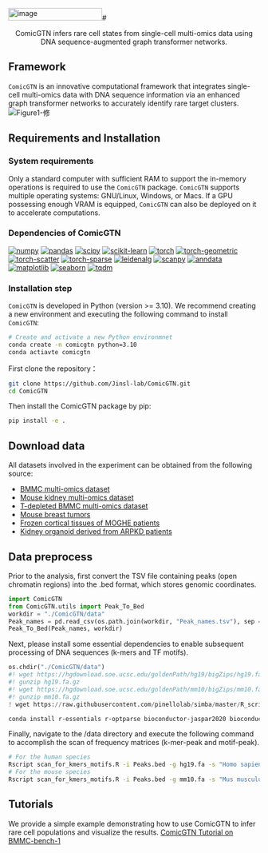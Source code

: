 <img width="188" height="25" alt="image" src="https://github.com/user-attachments/assets/f6ec5b33-dbbb-4718-a684-d9f71d87432c" /># <p align="center">ComicGTN infers rare cell states from single-cell multi-omics data using DNA sequence-augmented graph transformer networks.</p>
## Framework
`ComicGTN` is an innovative computational framework that integrates single-cell multi-omics data with DNA sequence information via an enhanced graph transformer networks to accurately identify rare target clusters.  
![Figure1-修](https://github.com/user-attachments/assets/670cb3b7-f7fd-4b1e-89c3-5ac95d3bc844)
## Requirements and Installation
### System requirements
Only a standard computer with sufficient RAM to support the in-memory operations is required to use the `ComicGTN` package. `ComicGTN` supports multiple operating systems: GNU/Linux, Windows, or Macs. If a GPU possessing enough VRAM is equipped, `ComicGTN` can also be deployed on it to accelerate computations.
### Dependencies of ComicGTN
[![numpy](https://img.shields.io/badge/numpy-V1.26.4-red?style=flat)](https://pypi.org/project/numpy/1.26.4/)
[![pandas](https://img.shields.io/badge/pandas-V2.0.3-orange?style=flat)](https://pypi.org/project/pandas/2.0.3/)
[![scipy](https://img.shields.io/badge/scipy-V1.11.4-yellow?style=flat)](https://pypi.org/project/scipy/1.11.4/)
[![scikit-learn](https://img.shields.io/badge/scikit--learn-V1.1.0-green?style=flat)](https://pypi.org/project/scikit-learn/1.1.0/)
[![torch](https://img.shields.io/badge/torch-V2.6.0-cyan?style=flat)](https://pypi.org/project/torch/2.6.0/)
[![torch-geometric](https://img.shields.io/badge/torch--geometric-V2.6.1-blue?style=flat)](https://pypi.org/project/torch-geometric/2.6.1/)
[![torch-scatter](https://img.shields.io/badge/torch--scatter-V2.1.2-purple?style=flat)](https://pypi.org/project/torch-scatter/2.1.2/)
[![torch-sparse](https://img.shields.io/badge/torch--sparse-V0.6.18-pink?style=flat)](https://pypi.org/project/torch-sparse/0.6.18/)
[![leidenalg](https://img.shields.io/badge/leidenalg-V0.10.2-silver?style=flat)](https://pypi.org/project/leidenalg/0.10.2/)
[![scanpy](https://img.shields.io/badge/scanpy-V1.10.4-gold?style=flat)](https://pypi.org/project/scanpy/1.10.4/)
[![anndata](https://img.shields.io/badge/anndata-V0.11.1-chocolate?style=flat)](https://pypi.org/project/anndata/0.11.1/)
[![matplotlib](https://img.shields.io/badge/matplotlib-V3.10.0-olive?style=flat)](https://pypi.org/project/matplotlib/3.10.0/)
[![seaborn](https://img.shields.io/badge/seaborn-V0.13.2-violet?style=flat)](https://pypi.org/project/seaborn/0.13.2/)
[![tqdm](https://img.shields.io/badge/tqdm-V4.67.1-lavender?style=flat)](https://pypi.org/project/tqdm/4.67.1/)
### Installation step
`ComicGTN` is developed in Python (version >= 3.10). We recommend creating a new environment and executing the following command to install `ComicGTN`:
```bash
# Create and activate a new Python environmnet
conda create -n comicgtn python=3.10
conda actiavte comicgtn
```
First clone the repository：
```bash
git clone https://github.com/Jinsl-lab/ComicGTN.git
cd ComicGTN
```
Then install the ComicGTN package by pip:
```bash
pip install -e .
```
## Download data
All datasets involved in the experiment can be obtained from the following source:
* [BMMC multi-omics dataset](https://www.ncbi.nlm.nih.gov/geo/query/acc.cgi?acc=GSE194122)
* [Mouse kidney multi-omics dataset](https://openproblems.bio/datasets/openproblems_v1_multimodal/scicar_mouse_kidney)
* [T-depleted BMMC multi-omics dataset](https://www.ncbi.nlm.nih.gov/geo/query/acc.cgi?acc=GSE200046)
* [Mouse breast tumors](https://www.ncbi.nlm.nih.gov/geo/query/acc.cgi?acc=GSE212707)
* [Frozen cortical tissues of MOGHE patients](https://www.ncbi.nlm.nih.gov/geo/query/acc.cgi?acc=GSE284073)
* [Kidney organoid derived from ARPKD patients](https://www.ncbi.nlm.nih.gov/geo/query/acc.cgi?acc=GSE244608)
## Data preprocess
Prior to the analysis, first convert the TSV file containing peaks (open chromatin regions) into the .bed format, which stores genomic coordinates.
```python
import ComicGTN
from ComicGTN.utils import Peak_To_Bed
workdir = "./ComicGTN/data"
Peak_names = pd.read_csv(os.path.join(workdir, "Peak_names.tsv"), sep = "\t", header = None)
Peak_To_Bed(Peak_names, workdir)
```
Next, please install some essential dependencies to enable subsequent processing of DNA sequences (k-mers and TF motifs).
```python
os.chdir("./ComicGTN/data")
#! wget https://hgdownload.soe.ucsc.edu/goldenPath/hg19/bigZips/hg19.fa.gz
#! gunzip hg19.fa.gz
#! wget https://hgdownload.soe.ucsc.edu/goldenPath/mm10/bigZips/mm10.fa.gz
#! gunzip mm10.fa.gz
! wget https://raw.githubusercontent.com/pinellolab/simba/master/R_scripts/scan_for_kmers_motifs.R
```
```bash
conda install r-essentials r-optparse bioconductor-jaspar2020 bioconductor-biostrings bioconductor-tfbstools bioconductor-motifmatchr bioconductor-summarizedexperiment r-doparallel bioconductor-rhdf5 bioconductor-hdf5array
```
Finally, navigate to the /data directory and execute the following command to accomplish the scan of frequency matrices (k-mer-peak and motif-peak).
```bash
# For the human species
Rscript scan_for_kmers_motifs.R -i Peaks.bed -g hg19.fa -s "Homo sapiens"
# For the mouse species
Rscript scan_for_kmers_motifs.R -i Peaks.bed -g mm10.fa -s "Mus musculus"
```
## Tutorials
We provide a simple example demonstrating how to use ComicGTN to infer rare cell populations and visualize the results.
[ComicGTN Tutorial on BMMC-bench-1](https://github.com/Jinsl-lab/ComicGTN/blob/main/tutorial/example.ipynb)
